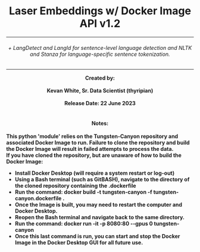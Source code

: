 # <center> Laser Embeddings w/ Docker Image API v1.2</center>
---

###### <center>+ LangDetect and LangId for sentence-level language detection and NLTK and Stanza for language-specific sentence tokenization.</center>
---

<center><b>Created by:<b></center></br>
<center>Kevan White, Sr. Data Scientist (thyripian)</center></br>
<center>Release Date: 22 June 2023</center></br>


#### <center>Notes:</center>
This python 'module' relies on the Tungsten-Canyon repository and associated Docker Image to run. Failure to clone the repository and build the Docker Image will result in failed attempts to process the data.</br>
If you have cloned the repository, but are unaware of how to build the Docker Image:</br>
- Install Docker Desktop (will require a system restart or log-out)
- Using a Bash terminal (such as GitBASH), navigate to the directory of the cloned repository containing the .dockerfile
- Run the command:   docker build -t tungsten-canyon -f tungsten-canyon.dockerfile .
- Once the Image is built, you may need to restart the computer and Docker Desktop.
- Reopen the Bash terminal and navigate back to the same directory.
- Run the command:   docker run -it -p 8080:80 --gpus 0 tungsten-canyon
- Once this last command is run, you can start and stop the Docker Image in the Docker Desktop GUI for all future use.</br>
